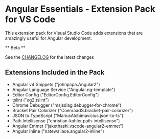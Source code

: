 # Angular Essentials - Extension Pack for VS Code
This extension pack for Visual Studio Code adds extensions that are amazingly useful for Angular development.

** Beta **

See the [CHANGELOG](CHANGELOG.md) for the latest changes

## Extensions Included in the Pack
- Angular v4 Snippets ("johnpapa.Angular2")
- Angular Language Service ("Angular.ng-template")
- Editor Config ("EditorConfig.EditorConfig")
- tslint ("eg2.tslint")
- Chrome Debugger ("msjsdiag.debugger-for-chrome")
- Bracket Pair Colorizer ("CoenraadS.bracket-pair-colorizer")
- JSON to TypeScript ("MariusAlchimavicius.json-to-ts")
- Path Intellisense ("christian-kohler.path-intellisense")
- Angular Emmet ("jakethashi.vscode-angular2-emmet")
- Angular Inline ("natewallace.angular2-inline")
